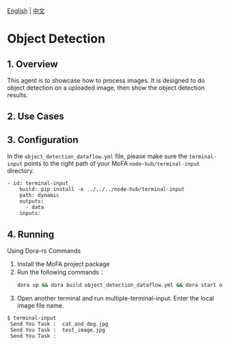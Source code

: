 [English](README.md) | [中文](README_cn.md)

# Object Detection

## 1. Overview

This agent is to showcase how to process images. It is designed to do object detection on a uploaded image, then show the object detection results. 

## 2. Use Cases

## 3. Configuration
In the `object_detection_dataflow.yml` file, please make sure the `terminal-input` points to the right path of your MoFA `node-hub/terminal-input` directory. 
```
- id: terminal-input
    build: pip install -e ../../../node-hub/terminal-input
    path: dynamic
    outputs:
      - data
    inputs:
```

## 4. Running

Using Dora-rs Commands

1. Install the MoFA project package
2. Run the following commands：
   ```bash
   dora up && dora build object_detection_dataflow.yml && dora start object_detection_dataflow.yml --attach
   ```
3. Open another terminal and run multiple-terminal-input. Enter the local image file name. 
```
$ terminal-input
 Send You Task :  cat_and_dog.jpg
 Send You Task :  test_image.jpg
 Send You Task :
```

